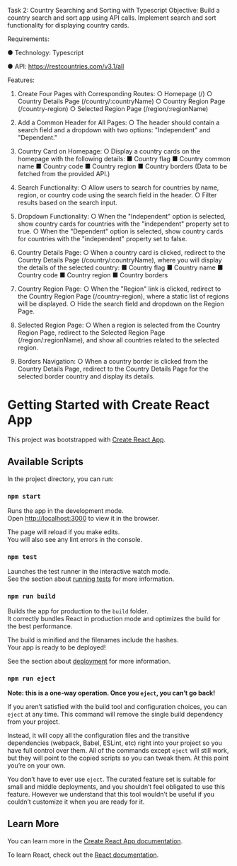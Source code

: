 Task 2: Country Searching and Sorting
with Typescript
Objective: Build a country search and sort app using API calls. Implement search and
sort functionality for displaying country cards.

Requirements:

● Technology: Typescript

● API: https://restcountries.com/v3.1/all


Features:
1. Create Four Pages with Corresponding Routes:
○ Homepage (/)
○ Country Details Page (/country/:countryName)
○ Country Region Page (/country-region)
○ Selected Region Page (/region/:regionName)

3. Add a Common Header for All Pages:
○ The header should contain a search field and a dropdown with two
options: "Independent" and "Dependent."

5. Country Card on Homepage:
○ Display a country cards on the homepage with the following details:
■ Country flag
■ Country common name
■ Country code
■ Country region
■ Country borders
(Data to be fetched from the provided API.)

7. Search Functionality:
○ Allow users to search for countries by name, region, or country code using
the search field in the header.
○ Filter results based on the search input.

9. Dropdown Functionality:
○ When the "Independent" option is selected, show country cards for
countries with the "independent" property set to true.
○ When the "Dependent" option is selected, show country cards for
countries with the "independent" property set to false.

11. Country Details Page:
○ When a country card is clicked, redirect to the Country Details Page
(/country/:countryName), where you will display the details of the
selected country:
■ Country flag
■ Country name
■ Country code
■ Country region
■ Country borders

13. Country Region Page:
○ When the "Region" link is clicked, redirect to the Country Region Page
(/country-region), where a static list of regions will be displayed.
○ Hide the search field and dropdown on the Region Page.

15. Selected Region Page:
○ When a region is selected from the Country Region Page, redirect to the
Selected Region Page (/region/:regionName), and show all
countries related to the selected region.

17. Borders Navigation:
○ When a country border is clicked from the Country Details Page, redirect
to the Country Details Page for the selected border country and display its
details.




# Getting Started with Create React App

This project was bootstrapped with [Create React App](https://github.com/facebook/create-react-app).

## Available Scripts

In the project directory, you can run:

### `npm start`

Runs the app in the development mode.\
Open [http://localhost:3000](http://localhost:3000) to view it in the browser.

The page will reload if you make edits.\
You will also see any lint errors in the console.

### `npm test`

Launches the test runner in the interactive watch mode.\
See the section about [running tests](https://facebook.github.io/create-react-app/docs/running-tests) for more information.

### `npm run build`

Builds the app for production to the `build` folder.\
It correctly bundles React in production mode and optimizes the build for the best performance.

The build is minified and the filenames include the hashes.\
Your app is ready to be deployed!

See the section about [deployment](https://facebook.github.io/create-react-app/docs/deployment) for more information.

### `npm run eject`

**Note: this is a one-way operation. Once you `eject`, you can’t go back!**

If you aren’t satisfied with the build tool and configuration choices, you can `eject` at any time. This command will remove the single build dependency from your project.

Instead, it will copy all the configuration files and the transitive dependencies (webpack, Babel, ESLint, etc) right into your project so you have full control over them. All of the commands except `eject` will still work, but they will point to the copied scripts so you can tweak them. At this point you’re on your own.

You don’t have to ever use `eject`. The curated feature set is suitable for small and middle deployments, and you shouldn’t feel obligated to use this feature. However we understand that this tool wouldn’t be useful if you couldn’t customize it when you are ready for it.

## Learn More

You can learn more in the [Create React App documentation](https://facebook.github.io/create-react-app/docs/getting-started).

To learn React, check out the [React documentation](https://reactjs.org/).
